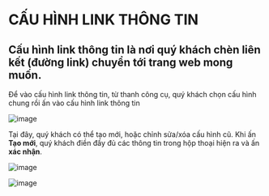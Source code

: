 # CẤU HÌNH LINK THÔNG TIN

## Cấu hình link thông tin là nơi quý khách chèn liên kết (đường link) chuyển tới trang web mong muốn.

Để vào cấu hình link thông tin, từ thanh công cụ, quý khách chọn cấu hình chung rồi ấn vào cấu hình link thông tin

![image](https://user-images.githubusercontent.com/109578103/201875781-43f3bfd5-461a-4ed0-8dc7-1623e399d7d4.png)

Tại đây, quý khách có thể tạo mới, hoặc chỉnh sửa/xóa cấu hình cũ. Khi ấn **Tạo mới**, quý khách điền đầy đủ các thông tin trong hộp thoại hiện ra và ấn **xác nhận**.

![image](https://user-images.githubusercontent.com/109578103/201876443-e9105d25-3719-4c45-8dc6-8906ec6dc055.png)

![image](https://user-images.githubusercontent.com/109578103/201875991-ac37ebcc-46b5-4dbe-bc95-2d2350e0dfce.png)


